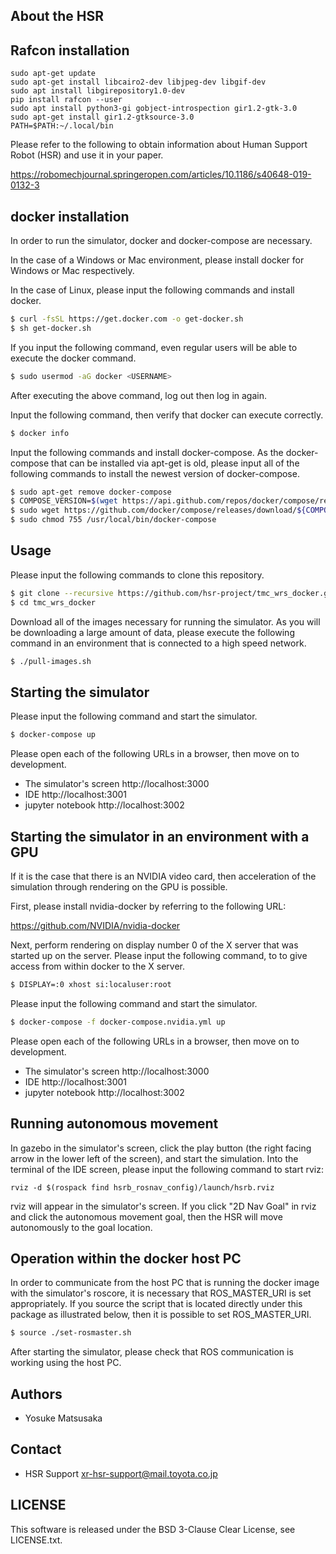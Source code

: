About the HSR
--------------------

Rafcon installation
--------------------
```
sudo apt-get update
sudo apt-get install libcairo2-dev libjpeg-dev libgif-dev
sudo apt install libgirepository1.0-dev
pip install rafcon --user
sudo apt install python3-gi gobject-introspection gir1.2-gtk-3.0
sudo apt-get install gir1.2-gtksource-3.0
PATH=$PATH:~/.local/bin
```

Please refer to the following to obtain information about Human Support Robot (HSR) and use it in your paper.

https://robomechjournal.springeropen.com/articles/10.1186/s40648-019-0132-3

docker installation
--------------------

In order to run the simulator, docker and docker-compose are necessary.

In the case of a Windows or Mac environment, please install docker for Windows or Mac respectively.

In the case of Linux, please input the following commands and install docker.

```sh
$ curl -fsSL https://get.docker.com -o get-docker.sh
$ sh get-docker.sh
```

If you input the following command, even regular users will be able to execute the docker command.

```sh
$ sudo usermod -aG docker <USERNAME>
```

After executing the above command, log out then log in again.

Input the following command, then verify that docker can execute correctly.

```sh
$ docker info
```

Input the following commands and install docker-compose.
As the docker-compose that can be installed via apt-get is old,
please input all of the following commands to install the newest version of docker-compose.

```sh
$ sudo apt-get remove docker-compose
$ COMPOSE_VERSION=$(wget https://api.github.com/repos/docker/compose/releases/latest -O - | grep 'tag_name' | cut -d\" -f4)
$ sudo wget https://github.com/docker/compose/releases/download/${COMPOSE_VERSION}/docker-compose-`uname -s`-`uname -m` -O /usr/local/bin/docker-compose
$ sudo chmod 755 /usr/local/bin/docker-compose
```

Usage
------

Please input the following commands to clone this repository.

```sh
$ git clone --recursive https://github.com/hsr-project/tmc_wrs_docker.git
$ cd tmc_wrs_docker
```

Download all of the images necessary for running the simulator.
As you will be downloading a large amount of data,
please execute the following command in an environment that is connected to a high speed network.

```sh
$ ./pull-images.sh
```

Starting the simulator
----------------------

Please input the following command and start the simulator.

```sh
$ docker-compose up
```

Please open each of the following URLs in a browser, then move on to development.

- The simulator's screen http://localhost:3000
- IDE http://localhost:3001
- jupyter notebook http://localhost:3002

Starting the simulator in an environment with a GPU
---------------------------------------------------

If it is the case that there is an NVIDIA video card, then acceleration of the simulation through rendering on the GPU is possible.

First, please install nvidia-docker by referring to the following URL:

https://github.com/NVIDIA/nvidia-docker

Next, perform rendering on display number 0 of the X server that was started up on the server.
Please input the following command, to to give access from within docker to the X server.

```sh
$ DISPLAY=:0 xhost si:localuser:root
```

Please input the following command and start the simulator.

```sh
$ docker-compose -f docker-compose.nvidia.yml up
```

Please open each of the following URLs in a browser, then move on to development.

- The simulator's screen http://localhost:3000
- IDE http://localhost:3001
- jupyter notebook http://localhost:3002

Running autonomous movement
----------------------------

In gazebo in the simulator's screen, click the play button (the right facing arrow in the lower left of the screen), and start the simulation.
Into the terminal of the IDE screen, please input the following command to start rviz:

```
rviz -d $(rospack find hsrb_rosnav_config)/launch/hsrb.rviz
```

rviz will appear in the simulator's screen.
If you click "2D Nav Goal" in rviz and click the autonomous movement goal,
then the HSR will move autonomously to the goal location.

Operation within the docker host PC
-----------------------------------

In order to communicate from the host PC that is running the docker image with the simulator's roscore,
it is necessary that ROS_MASTER_URI is set appropriately.
If you source the script that is located directly under this package as illustrated below,
then it is possible to set ROS_MASTER_URI.

```sh
$ source ./set-rosmaster.sh
```

After starting the simulator, please check that ROS communication is working using the host PC.

Authors
---------------
 * Yosuke Matsusaka

Contact
---------------
 * HSR Support <xr-hsr-support@mail.toyota.co.jp>

LICENSE
---------------
This software is released under the BSD 3-Clause Clear License, see LICENSE.txt.
